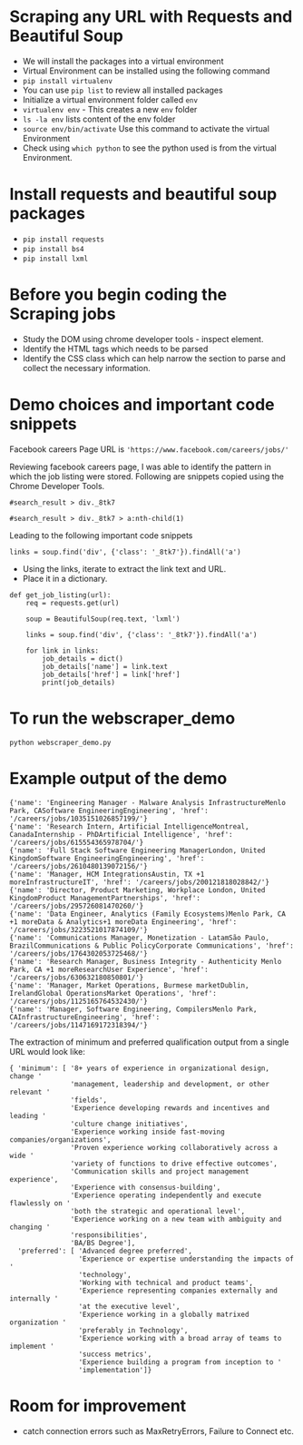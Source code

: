# Scraping any URL with Requests and Beautiful Soup

- We will install the packages into a virtual environment
- Virtual Environment can be installed using the following command
- `pip install virtualenv`
- You can use `pip list` to review all installed packages
- Initialize a virtual environment folder called `env`
- `virtualenv env` - This creates a new `env` folder
- `ls -la env` lists content of the env folder
- `source env/bin/activate` Use this command to activate the virtual Environment
- Check using `which python` to see the python used is from the virtual Environment.

# Install requests and beautiful soup packages

- `pip install requests`
- `pip install bs4`
- `pip install lxml`

# Before you begin coding the Scraping jobs

- Study the DOM using chrome developer tools - inspect element.
- Identify the HTML tags which needs to be parsed
- Identify the CSS class which can help narrow the section to parse and collect the necessary information.

# Demo choices and important code snippets

Facebook careers Page URL is `'https://www.facebook.com/careers/jobs/'`

Reviewing facebook careers page, I was able to identify the pattern in which the job listing were stored. Following are snippets copied using the Chrome Developer Tools.

```
#search_result > div._8tk7
```

```
#search_result > div._8tk7 > a:nth-child(1)
```

Leading to the following important code snippets

```
links = soup.find('div', {'class': '_8tk7'}).findAll('a')
```

- Using the links, iterate to extract the link text and URL.
- Place it in a dictionary.

```
def get_job_listing(url):
    req = requests.get(url)

    soup = BeautifulSoup(req.text, 'lxml')

    links = soup.find('div', {'class': '_8tk7'}).findAll('a')

    for link in links:
        job_details = dict()
        job_details['name'] = link.text
        job_details['href'] = link['href']
        print(job_details)
```

# To run the webscraper_demo

```
python webscraper_demo.py
```

# Example output of the demo

```
{'name': 'Engineering Manager - Malware Analysis InfrastructureMenlo Park, CASoftware EngineeringEngineering', 'href': '/careers/jobs/1035151026857199/'}
{'name': 'Research Intern, Artificial IntelligenceMontreal, CanadaInternship - PhDArtificial Intelligence', 'href': '/careers/jobs/615554365978704/'}
{'name': 'Full Stack Software Engineering ManagerLondon, United KingdomSoftware EngineeringEngineering', 'href': '/careers/jobs/2610480139072156/'}
{'name': 'Manager, HCM IntegrationsAustin, TX +1 moreInfrastructureIT', 'href': '/careers/jobs/200121818028842/'}
{'name': 'Director, Product Marketing, Workplace London, United KingdomProduct ManagementPartnerships', 'href': '/careers/jobs/295726081470260/'}
{'name': 'Data Engineer, Analytics (Family Ecosystems)Menlo Park, CA +1 moreData & Analytics+1 moreData Engineering', 'href': '/careers/jobs/3223521017874109/'}
{'name': 'Communications Manager, Monetization - LatamSão Paulo, BrazilCommunications & Public PolicyCorporate Communications', 'href': '/careers/jobs/1764302053725468/'}
{'name': 'Research Manager, Business Integrity - Authenticity Menlo Park, CA +1 moreResearchUser Experience', 'href': '/careers/jobs/630632180850801/'}
{'name': 'Manager, Market Operations, Burmese marketDublin, IrelandGlobal OperationsMarket Operations', 'href': '/careers/jobs/1125165764532430/'}
{'name': 'Manager, Software Engineering, CompilersMenlo Park, CAInfrastructureEngineering', 'href': '/careers/jobs/1147169172318394/'}
```

The extraction of minimum and preferred qualification output from a single URL would look like:

```
{ 'minimum': [ '8+ years of experience in organizational design, change '
               'management, leadership and development, or other relevant '
               'fields',
               'Experience developing rewards and incentives and leading '
               'culture change initiatives',
               'Experience working inside fast-moving companies/organizations',
               'Proven experience working collaboratively across a wide '
               'variety of functions to drive effective outcomes',
               'Communication skills and project management experience',
               'Experience with consensus-building',
               'Experience operating independently and execute flawlessly on '
               'both the strategic and operational level',
               'Experience working on a new team with ambiguity and changing '
               'responsibilities',
               'BA/BS Degree'],
  'preferred': [ 'Advanced degree preferred',
                 'Experience or expertise understanding the impacts of '
                 'technology',
                 'Working with technical and product teams',
                 'Experience representing companies externally and internally '
                 'at the executive level',
                 'Experience working in a globally matrixed organization '
                 'preferably in Technology',
                 'Experience working with a broad array of teams to implement '
                 'success metrics',
                 'Experience building a program from inception to '
                 'implementation']}
```

# Room for improvement

- catch connection errors such as MaxRetryErrors, Failure to Connect etc.

